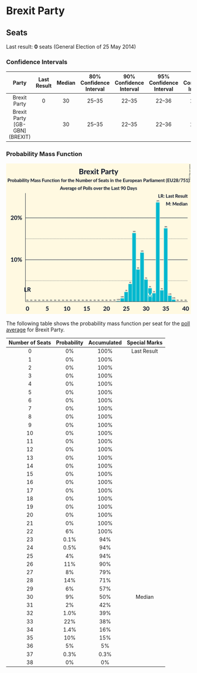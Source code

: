 # Brexit Party

## Seats

Last result: **0** seats (General Election of 25 May 2014)

### Confidence Intervals

| Party | Last Result | Median | 80% Confidence Interval | 90% Confidence Interval | 95% Confidence Interval | 99% Confidence Interval |
|:-----:|:-----------:|:------:|:-----------------------:|:-----------------------:|:-----------------------:|:-----------------------:|
| Brexit Party | 0 | 30 | 25–35 | 22–35 | 22–36 | 22–36 |
| Brexit Party [GB-GBN] (BREXIT) | | 30 | 25–35 | 22–35 | 22–36 | 22–36 |

### Probability Mass Function

![Graph with seats probability mass function not yet produced](average-2019-05-26-seats-pmf-brexitparty.png "Seats Probability Mass Function")

The following table shows the probability mass function per seat for the [poll average](average-2019-05-26.html) for Brexit Party.

| Number of Seats | Probability | Accumulated | Special Marks |
|:---------------:|:-----------:|:-----------:|:-------------:|
| 0 | 0% | 100% | Last Result |
| 1 | 0% | 100% |  |
| 2 | 0% | 100% |  |
| 3 | 0% | 100% |  |
| 4 | 0% | 100% |  |
| 5 | 0% | 100% |  |
| 6 | 0% | 100% |  |
| 7 | 0% | 100% |  |
| 8 | 0% | 100% |  |
| 9 | 0% | 100% |  |
| 10 | 0% | 100% |  |
| 11 | 0% | 100% |  |
| 12 | 0% | 100% |  |
| 13 | 0% | 100% |  |
| 14 | 0% | 100% |  |
| 15 | 0% | 100% |  |
| 16 | 0% | 100% |  |
| 17 | 0% | 100% |  |
| 18 | 0% | 100% |  |
| 19 | 0% | 100% |  |
| 20 | 0% | 100% |  |
| 21 | 0% | 100% |  |
| 22 | 6% | 100% |  |
| 23 | 0.1% | 94% |  |
| 24 | 0.5% | 94% |  |
| 25 | 4% | 94% |  |
| 26 | 11% | 90% |  |
| 27 | 8% | 79% |  |
| 28 | 14% | 71% |  |
| 29 | 6% | 57% |  |
| 30 | 9% | 50% | Median |
| 31 | 2% | 42% |  |
| 32 | 1.0% | 39% |  |
| 33 | 22% | 38% |  |
| 34 | 1.4% | 16% |  |
| 35 | 10% | 15% |  |
| 36 | 5% | 5% |  |
| 37 | 0.3% | 0.3% |  |
| 38 | 0% | 0% |  |


